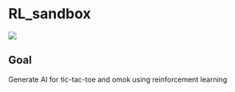 # RL_sandbox
![](https://travis-ci.com/Nanco-L/RL_sandbox.svg?branch=master)

## Goal
Generate AI for tic-tac-toe and omok using reinforcement learning
